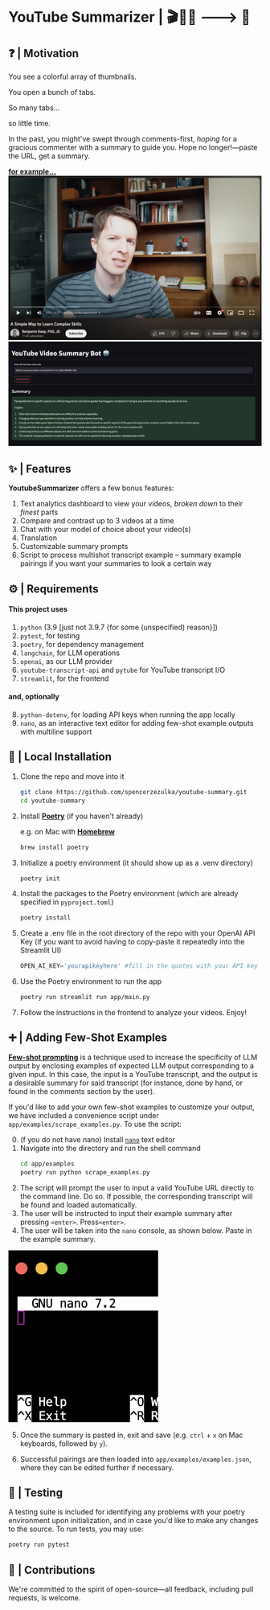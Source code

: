 # YouTube Summarizer | 🎬🎥🔴 ---> 📝

## ❓ | Motivation 

You see a colorful array of thumbnails. 

You open a bunch of tabs. 

So many tabs...

so little time. 

In the past, you might've swept through comments-first, *hoping* for a gracious commenter with a summary to guide you. Hope no longer!&mdash;paste the URL, get a summary.

[**for example...**](https://www.youtube.com/watch?v=OI_3bQ-EWSI)
![Screenshot](assets/videoscreenshot.png) 
![Screenshot2](assets/summaryscreenshot.png)


## ✨ | Features

**YoutubeSummarizer** offers a few bonus features:

1. Text analytics dashboard to view your videos, *broken down* to their *finest* parts
2. Compare and contrast up to 3 videos at a time
3. Chat with your model of choice about your video(s)
4. Translation
5. Customizable summary prompts
6. Script to process multishot transcript example &ndash; summary example pairings if you want your summaries to look a certain way

## ⚙️ | Requirements
#### This project uses
1. `python` (3.9 [just not 3.9.7 {for some (unspecified) reason}])
2. `pytest`, for testing
3. `poetry`, for dependency management
4. `langchain`, for LLM operations
5. `openai`, as our LLM provider
6. `youtube-transcript-api` and `pytube` for YouTube transcript I/O
7. `streamlit`, for the frontend

#### and, optionally
8. `python-dotenv`, for loading API keys when running the app locally
9. `nano`, as an interactive text editor for adding few-shot example outputs with multiline support

## 🏡 | Local Installation
1. Clone the repo and move into it

    ```bash
    git clone https://github.com/spencerzezulka/youtube-summary.git
    cd youtube-summary
    ```

2. Install [**Poetry**](https://python-poetry.org/) (if you haven't already)

    e.g. on Mac with [**Homebrew**](https://brew.sh/)
    ```bash
    brew install poetry
    ```


3. Initialize a poetry environment (it should show up as a .venv directory)
    ```bash 
    poetry init
    ```

4. Install the packages to the Poetry environment (which are already specified in `pyproject.toml`)
    ```bash
    poetry install
    ```

5. Create a .env file in the root directory of the repo with your OpenAI API Key (if you want to avoid having to copy-paste it repeatedly into the Streamlit UI)
    ```py
    OPEN_AI_KEY='yourapikeyhere' #fill in the quotes with your API key
    ```

6. Use the Poetry environment to run the app
    ```bash
    poetry run streamlit run app/main.py
    ```

7. Follow the instructions in the frontend to analyze your videos. Enjoy!


## ➕ | Adding Few-Shot Examples

[**Few-shot prompting**](https://learnprompting.org/docs/basics/few_shot) is a technique used to increase the specificity of LLM output by enclosing examples of expected LLM output corresponding to a given input. In this case, the input is a YouTube transcript, and the output is a desirable summary for said transcript (for instance, done by hand, or found in the comments section by the user). 

If you'd like to add your own few-shot examples to customize your output, we have included a convenience script under `app/examples/scrape_examples.py`. To use the script:

0. (f you do not have nano) Install [`nano`](https://nano-editor.org) text editor
1. Navigate into the directory and run the shell command
    ```bash
    cd app/examples
    poetry run python scrape_examples.py
    ```
2. The script will prompt the user to input a valid YouTube URL directly to the command line. Do so. If possible, the corresponding transcript will be found and loaded automatically.
3. The user will be instructed to input their example summary after pressing `<enter>`. Press`<enter>`.
4. The user will be taken into the `nano` console, as shown below. Paste in the example summary.

![GNUscreenshot](assets/GNUscreenshot.png)

5. Once the summary is pasted in, exit and save (e.g. `ctrl` + `x` on Mac keyboards, followed by `y`).

6. Successful pairings are then loaded into `app/examples/examples.json`, where they can be edited further if necessary.




## 📝 | Testing
A testing suite is included for identifying any problems with your poetry environment upon initialization, and in case you'd like to make any changes to the source. To run tests, you may use:

```bash
poetry run pytest
```

## 🤝 | Contributions
We're committed to the spirit of open-source&mdash;all feedback, including pull requests, is welcome.
